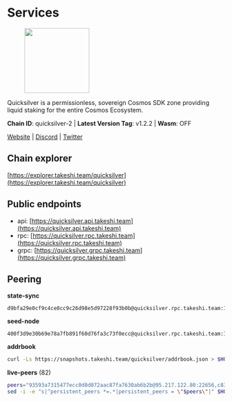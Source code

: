 # Services

<figure><img src="https://raw.githubusercontent.com/kj89/testnet_manuals/main/pingpub/logos/quicksilver.png" width="150" alt=""><figcaption></figcaption></figure>

Quicksilver is a permissionless, sovereign Cosmos SDK zone providing liquid staking for the entire Cosmos Ecosystem.

**Chain ID**: quicksilver-2 | **Latest Version Tag**: v1.2.2 | **Wasm**: OFF

[Website](https://quicksilver.zone) | [Discord](https://discord.gg/quicksilverprotocol) | [Twitter](https://twitter.com/quicksilverzone)




## Chain explorer
[https://explorer.takeshi.team/quicksilver](https://explorer.takeshi.team/quicksilver)

## Public endpoints

* api: [https://quicksilver.api.takeshi.team](https://quicksilver.api.takeshi.team)
* rpc: [https://quicksilver.rpc.takeshi.team](https://quicksilver.rpc.takeshi.team)
* grpc: [https://quicksilver.grpc.takeshi.team](https://quicksilver.grpc.takeshi.team)

## Peering

**state-sync**

```text
d9bfa29e0cf9c4ce0cc9c26d98e5d97228f93b0b@quicksilver.rpc.takeshi.team:11656
```

**seed-node**

```text
400f3d9e30b69e78a7fb891f60d76fa3c73f0ecc@quicksilver.rpc.takeshi.team:11659
```

**addrbook**
```bash
curl -Ls https://snapshots.takeshi.team/quicksilver/addrbook.json > $HOME/.quicksilverd/config/addrbook.json
```

**live-peers** (82)
```bash
peers="93593a7315477ecc0d0d072aac87fa7630ab6b2b@95.217.122.80:22656,c83255ae59dc358a9b2cb908058e8affe46eaaff@65.108.193.249:2390,d22c450ef79e019dc702d9098ff09f02294e6dff@65.109.37.58:26656,ac610f4907efb3e04f4f9915ca3ed91ab0273573@65.108.85.218:26656,f73b2b887e7d1c01a3d753db359a0058e634e767@65.108.201.154:2090,e0c595bd21c4f08391b5c2a4736d1be9d907133c@65.108.229.102:35656,ef1cb5bff5b76957f02636a30d5d85d861a35dbe@65.109.92.240:21026,d9bfa29e0cf9c4ce0cc9c26d98e5d97228f93b0b@65.109.88.38:11656,0307e98cceb81b5f075ee69f53c0032940dea98c@65.108.43.113:26656,1b569bf57da79df4f85d207a161a97626988af76@65.109.92.241:20026,2020c09ef7542899a4c55b382013c469122186d6@51.195.88.136:15620,ebafaa0d0087ecfc785b095d6a91a67a12eecd80@5.9.100.25:26656,71b753819eb653e99e6a825b80af20ca9bccb087@135.125.163.63:24666,43b97f492bf47b455b7b275c396b1840f4eb336d@142.132.139.101:26656,3a5d0b97feb595375c24665dcf17d793be129e8b@51.89.155.2:28656,4aa307d4ce413837a3da019e966d8115fb4c1467@198.244.229.218:26656,0453c08d4e19d9a310961d7a64c2c1dda9fc5616@95.214.53.37:26656,a1688942f8e51e3a372bbf0123d4a0326377e5ba@54.37.129.164:48656,ae353518e6009eb48d80ccf6a006a9644e9dd309@146.19.24.101:26656,063cc6b75194c4f943d32c549667ba210a7f2de1@195.3.222.240:26856,4de2811fd20d33110daf62223975beccecbe55a0@15.235.114.195:26656,ef9c9b1952f245fbb24603d5a1f643041bec7af7@141.95.65.26:29986,5e2b0913543b7e1e070e32326d5d901b456b2190@146.19.24.133:26656,0d92ed4e041916b60a5a2db934e259447d9a0479@65.108.13.185:27262,4a73a81a94c9cd7147a84c35c7ab7abec94093bd@204.93.241.110:27651,79b214369c8f52c2d33cf79fc1897677b24cf8cb@94.130.240.229:2000,d36921a835076f6d87889793eb05a83099617221@202.61.240.122:26666,2de4190c0e42a04f4cfb962c76ea90bf179a0b84@95.216.46.251:26656,679f56feb7f4f91d46a92d0eb474d1dc43466d18@213.239.215.59:29986,61d96fee29a9615c208c4db72526d23b45094cb4@65.108.195.30:36656,5f0c0411e34e1c7d0b9c53749d90a923b5e8c625@65.21.133.125:35656,0a226e70ceb7a4123e66216d1ed83ef22ed8a187@185.119.118.118:2000,e726816f42831689eab9378d5d577f1d06d25716@176.9.188.21:26656,daf13ad58753b30cae8080217167d48b5b5137b4@78.107.234.44:26656,e8f43949897a5453433d411a867c7729d3924719@38.242.216.246:19656,663134c4999f4f9fc59879eaaebbb332e91e2160@45.34.1.114:33656,4aa6607f87ad0b458526d3405731e71553cf275c@219.100.163.35:26656,9bd2b7e39fb0d823402f22c90e3000fdf3cd05bf@88.99.104.180:26656,05241d21ff9e7c699bbdb4faa73da1860b6d8cd7@128.199.85.168:26656,a4f29a68180d1a1c931b50e2438a63b0d45d6915@89.58.48.229:26656,072c61dee7f205b237aae0eca698aa4a0639d93e@95.214.54.28:26356,ebc272824924ea1a27ea3183dd0b9ba713494f83@195.3.220.136:27026,271419d3eb3878c902ebb0064490ad702d9d067f@144.76.145.150:26656,c3ec2daba16e457ca5117079f34ff49e99e7572d@65.109.94.221:35656,46a0c8717148c4a4aa86eaaa9727e7bc6bb8e70c@49.12.7.7:26656,e3dd956ac4081ba42ae3d038edd6d80ddf092751@198.199.90.99:26656,0a3860f9d3c27b34910fe8660240ae55699b55c2@84.244.95.245:26656,83435bc3cbb0204188c666259ccebcd73ac33ec8@65.109.139.182:11656,d9f4546f14e94f81c7766542548ee1776f9f66ce@65.108.238.203:43656,161f453c9ff27f3120ec5078f56b505316fbc720@65.108.6.45:61156,e1b058e5cfa2b836ddaa496b10911da62dcf182e@138.201.8.248:26656,cbc2c7a7cd39750abee0dcd5dd2832feddbde20e@50.21.173.76:26656,26d23125db7493486dc9931b4181425d725e4ac6@65.109.55.186:20656,0914b21ef0c3b325a82a37e58107d1271f201258@162.55.194.205:11656,2c64f16113722e29c14db3bba555128ad3f713a7@95.217.202.49:31656,5fe7dc208641e3e730867c49b396cc7e248969fc@88.208.34.134:26656,8af9b9d86faaa41e5036b8ea143e63acb88a4a59@95.217.109.223:36656,149a25417349d70f5e5127a5eb634dbfaf6e6c3a@142.165.207.19:56656,ee14b4bbeb436056952c8e4e7c84826dfb92143b@65.109.105.17:26656,03f8f542594292401d2378cc8dffb8ec92ab9b07@74.96.207.60:26656,e1a24aaba30a8ff21e52fed92b96b36156b52e80@51.161.208.88:26656,3bd708547317e9efd8d63d8a51c5bc32d11f4840@138.201.32.103:26056,9bd8172552086e445ae72386568ec6b452d6ef23@144.91.80.32:11656,0865ef3e5a613f75f17a0092bd47e71d8c171124@51.222.44.116:15656,602700ce2ed57b2176514ec2ecbda079caa7a536@178.170.40.28:15620,64112911cda67dd6566763c49bddadfee2631bd1@188.165.205.120:11656,51070ba609ede6d7eb334b8cf0ed585f2b1ab66b@135.181.76.99:26656,c0beca70dbd3ef5bb433f7aa280d56d2a150bbd3@95.214.52.144:26656,e64a4e480a2971c339fa06a58293e8e060082ad5@185.16.36.134:26656,09f16a08fb0da3a20a7bc0212e3bc4645b04918c@65.21.142.30:28656,b7444c08fe588eac9a68e0fabb2328a1386e9a3b@193.34.212.34:11244,e50848e299c7909245a9af690341ff27e21f7b69@65.109.49.111:56656,a7d96dc929824613315dcc1c90fee119f28cc51f@169.155.168.83:26656,3394976851c8a06002989572119925f6d839a980@51.195.234.250:26656,3308d9078fcca016fbd8dc8f3b19666326f41a6f@138.201.121.185:26672,2c658378f5356e39ecea6947eb312f45a8ccfde1@142.132.199.211:26654,b4bcce87121963e1e97619dc135f2eb1a9fd5dfc@88.198.32.17:36656,443ad7c991b2915b620673b10206c92e2b4040e0@173.67.177.120:26656,6785dbb8a0138600e0e0faaa77baa375451b38bb@162.55.132.48:15620,f644e9f9229ab7c9c70907b134b3b96b18163935@146.19.24.195:22656,ae44851a5d63d70382c1621bc7727db2a40d10d0@88.99.164.158:21026,3b3c0037090a1b5ef9f7ac58ff79f33dffdd188a@65.108.231.124:15656"
sed -i -e "s|^persistent_peers *=.*|persistent_peers = \"$peers\"|" $HOME/.quicksilverd/config/config.toml
```
